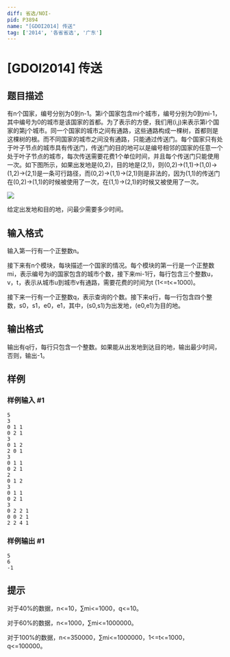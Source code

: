 ```yaml
---
diff: 省选/NOI-
pid: P3894
name: "[GDOI2014] 传送"
tag: ['2014', '各省省选', '广东']
---
```

# [GDOI2014] 传送
## 题目描述

有n个国家，编号分别为0到n-1。第i个国家包含mi个城市，编号分别为0到mi-1，其中编号为0的城市是该国家的首都。为了表示的方便，我们用(i,j)来表示第i个国家的第j个城市。同一个国家的城市之间有通路，这些通路构成一棵树，首都则是这棵树的根。而不同国家的城市之间没有通路，只能通过传送门。每个国家只有处于叶子节点的城市具有传送门，传送门的目的地可以是编号相邻的国家的任意一个处于叶子节点的城市，每次传送需要花费1个单位时间，并且每个传送门只能使用一次。如下图所示，如果出发地是(0,2)，目的地是(2,1)，则(0,2)->(1,1)->(1,0)->(1,2)->(2,1)是一条可行路径，而(0,2)->(1,1)->(2,1)则是非法的，因为(1,1)的传送门在(0,2)->(1,1)的时候被使用了一次，在(1,1)->(2,1)的时候又被使用了一次。

 ![](https://cdn.luogu.com.cn/upload/pic/6852.png) 

给定出发地和目的地，问最少需要多少时间。

## 输入格式

输入第一行有一个正整数n。

接下来有n个模块，每块描述一个国家的情况。每个模块的第一行是一个正整数mi，表示编号为i的国家包含的城市个数，接下来mi-1行，每行包含三个整数u，v，t，表示从城市u到城市v有通路，需要花费的时间为t (1<=t<=1000)。

接下来一行有一个正整数q，表示查询的个数。接下来q行，每一行包含四个整数，s0，s1，e0，e1，其中，(s0,s1)为出发地，(e0,e1)为目的地。

## 输出格式

输出有q行，每行只包含一个整数。如果能从出发地到达目的地，输出最少时间，否则，输出-1。

## 样例

### 样例输入 #1
```
5
3
0 1 1
0 2 1
3
0 1 2
2 0 1
3
0 1 1
0 2 1
2
0 1 2
3
0 1 1
0 2 1
3
0 2 2 1
0 0 2 1
2 2 4 1

```
### 样例输出 #1
```
5
6
-1

```
## 提示

对于40%的数据，n<=10，∑mi<=1000，q<=10。

对于60%的数据，n<=1000，∑mi<=1000000。

对于100%的数据，n<=350000，∑mi<=1000000，1<=t<=1000，q<=100000。

